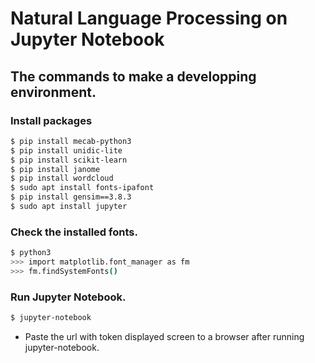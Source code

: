 
# Natural Language Processing on Jupyter Notebook

## The commands to make a developping environment.

### Install packages
```bash
$ pip install mecab-python3
$ pip install unidic-lite
$ pip install scikit-learn
$ pip install janome
$ pip install wordcloud
$ sudo apt install fonts-ipafont
$ pip install gensim==3.8.3
$ sudo apt install jupyter
```

### Check the installed fonts.
```bash
$ python3
>>> import matplotlib.font_manager as fm
>>> fm.findSystemFonts()
```

### Run Jupyter Notebook.
```bash
$ jupyter-notebook
```
- Paste the url with token displayed screen to a browser after running jupyter-notebook.
